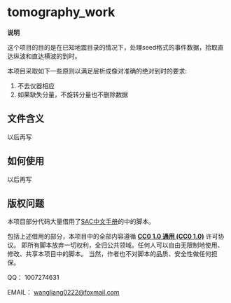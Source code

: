 # tomography_work

**说明**

这个项目的目的是在已知地震目录的情况下，处理seed格式的事件数据，拾取直达纵波和直达横波的到时。

本项目采取如下一些原则以满足层析成像对准确的绝对到时的要求:

1. 不去仪器相应
2. 如果缺失分量，不旋转分量也不删除数据

## 文件含义
以后再写

## 如何使用
以后再写

## 版权问题
本项目部分代码大量借用了[SAC中文手册](https://github.com/seisman/SAC_Docs_zh)的中的脚本。

包括上述借用的部分，本项目中的全部内容遵循 [**CC0 1.0 通用 (CC0 1.0)**](https://creativecommons.org/publicdomain/zero/1.0/deed.zh) 许可协议。
即所有脚本放弃一切权利，全归公共领域。任何人可以自由无限制地使用、修改、共享本项目中的脚本。
当然，作者也不对脚本的品质、安全性做任何担保。

QQ： 1007274631

EMAIL： wangliang0222@foxmail.com